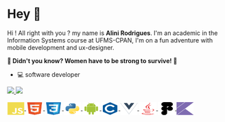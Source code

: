 # Hey 👋

Hi ! All right with you ? my name is **Alini Rodrigues**. I'm an academic in the Information Systems course at UFMS-CPAN, I'm on a fun adventure with mobile development and ux-designer.

**⁠🌸 Didn't you know? Women have to be strong to survive!  💪**
      
 - 💻 software developer 

<div>
  <a href="https://github.com/alini159">
  <img height="180em" src="https://github-readme-stats.vercel.app/api?username=alini159&show_icons=true&theme=dracula&include_all_commits=true&count_private=true"/>
  <img height="180em" src="https://github-readme-stats.vercel.app/api/top-langs/?username=alini159&layout=compact&langs_count=7&theme=dracula"/>
</div>
      
<div style="display: inline_block"><br>
  <img align="center" alt="alini-Js" height="30" width="40" src="https://raw.githubusercontent.com/devicons/devicon/master/icons/javascript/javascript-plain.svg">
  <img align="center" alt="alini-HTML" height="30" width="40" src="https://raw.githubusercontent.com/devicons/devicon/master/icons/html5/html5-original.svg">
  <img align="center" alt="alini-CSS" height="30" width="40" src="https://raw.githubusercontent.com/devicons/devicon/master/icons/css3/css3-original.svg">
  <img align="center" alt="alini-Python" height="30" width="40" src="https://raw.githubusercontent.com/devicons/devicon/master/icons/python/python-original.svg">
  <img align="center" alt="alini-Adroid" height="30" width="40" src="https://raw.githubusercontent.com/devicons/devicon/master/icons/android/android-original.svg">
  <img align="center" alt="alini-C" height="30" width="40" src="https://raw.githubusercontent.com/devicons/devicon/master/icons/c/c-plain.svg">
  <img align="center" alt="alini-Vue" height="30" width="40" src="https://raw.githubusercontent.com/devicons/devicon/master/icons/vuejs/vuejs-plain.svg">
  <img align="center" alt="alini-Java" height="30" width="40" src="https://raw.githubusercontent.com/devicons/devicon/master/icons/java/java-plain.svg">
  <img align="center" alt="alini-Figma" height="30" width="40" src="https://raw.githubusercontent.com/devicons/devicon/master/icons/figma/figma-plain.svg">  
  <img align="center" alt="alini-Kotlin" height="30" width="40" src="https://raw.githubusercontent.com/devicons/devicon/master/icons/kotlin/kotlin-plain.svg">
</div>
